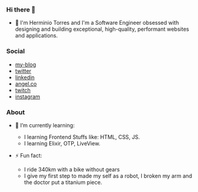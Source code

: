 ### Hi there 👋
- 🔭 I'm Herminio Torres and I'm a Software Engineer obsessed with designing and building exceptional, high-quality, performant websites and applications.

### Social
- [my-blog](https://herminiotorres.github.io)
- [twitter](https://twitter.com/herminiotorres)
- [linkedin](https://linkedin.com/in/herminiotorres)
- [angel.co](https://angel.co/u/herminiotorres)
- [twitch](https://twitch.tv/PipeReducer)
- [instagram](https://instagram.com/herminiotorres)

### About
- 🌱 I’m currently learning:
  - I learning Frontend Stuffs like: HTML, CSS, JS.
  - I learning Elixir, OTP, LiveView.
  
- ⚡ Fun fact:
  - I ride 340km with a bike without gears
  - I give my first step to made my self as a robot, I broken my arm and the doctor put a titanium piece. 

<!--
**herminiotorres/herminiotorres** is a ✨ _special_ ✨ repository because its `README.md` (this file) appears on your GitHub profile.

Here are some ideas to get you started:

- 🔭 I’m currently working on ...
- 🌱 I’m currently learning ...
- 👯 I’m looking to collaborate on ...
- 🤔 I’m looking for help with ...
- 💬 Ask me about ...
- 📫 How to reach me: ...
- 😄 Pronouns: ...
- ⚡ Fun fact: ...

-->


